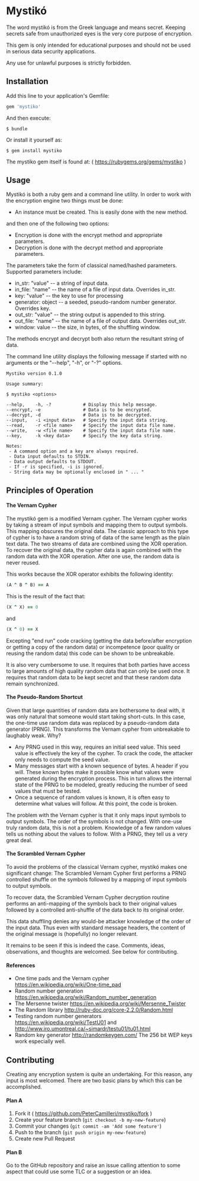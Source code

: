 # Mystik&oacute;

The word mystik&oacute; is from the Greek language and means secret. Keeping
secrets safe from unauthorized eyes is the very core purpose of encryption.

This gem is only intended for educational purposes and should not be used in
serious data security applications.

Any use for unlawful purposes is strictly forbidden.

## Installation

Add this line to your application's Gemfile:

```ruby
gem 'mystiko'
```

And then execute:

    $ bundle

Or install it yourself as:

    $ gem install mystiko

The mystiko gem itself is found at: ( https://rubygems.org/gems/mystiko )

## Usage

Mystik&oacute; is both a ruby gem and a command line utility. In order to work
with the encryption engine two things must be done:

 - An instance must be created. This is easily done with the new method.

and then one of the following two options:

 - Encryption is done with the encrypt method and appropriate parameters.
 - Decryption is done with the decrypt method and appropriate parameters.

The parameters take the form of classical named/hashed parameters. Supported
parameters include:

 - in_str: "value" -- a string of input data.
 - in_file: "name" -- the name of a file of input data. Overrides in_str.
 - key: "value" -- the key to use for processing
 - generator: object -- a seeded, pseudo-random number generator. Overrides key.
 - out_str: "value" -- the string output is appended to this string.
 - out_file: "name" -- the name of a file of output data. Overrides out_str.
 - window: value -- the size, in bytes, of the shuffling window.

The methods encrypt and decrypt both also return the resultant string of data.

The command line utility displays the following message if started with no
arguments or the "--help", "-h", or "-?" options.

    Mystiko version 0.1.0

    Usage summary:

    $ mystiko <options>

    --help,    -h, -?            # Display this help message.
    --encrypt, -e                # Data is to be encrypted.
    --decrypt, -d                # Data is to be decrypted.
    --input,   -i <input data>   # Specify the input data string.
    --read,    -r <file name>    # Specify the input data file name.
    --write,   -w <file name>    # Specify the input data file name.
    --key,     -k <key data>     # Specify the key data string.

    Notes:
     - A command option and a key are always required.
     - Data input defaults to STDIN.
     - Data output defaults to STDOUT.
     - If -r is specified, -i is ignored.
     - String data may be optionally enclosed in " ... "

## Principles of Operation

#### The Vernam Cypher

The mystik&oacute; gem is a modified Vernam cypher. The Vernam cypher works
by taking a stream of input symbols and mapping them to output symbols. This
mapping obscures the original data. The classic approach to this type of cypher
is to have a random string of data of the same length as the plain text data.
The two streams of data are combined using the XOR operation. To recover the
original data, the cypher data is again combined with the random data with the
XOR operation. After one use, the random data is never reused.

This works because the XOR operator exhibits the following identity:

```ruby
(A ^ B ^ B) == A
```
This is the result of the fact that:

```ruby
(X ^ X) == 0
```
and

```ruby
(X ^ 0) == X
```

Excepting "end run" code cracking (getting the data before/after encryption or
getting a copy of the random data) or incompetence (poor quality or reusing the
random data) this code can be shown to be unbreakable.

It is also very cumbersome to use. It requires that both parties have access to
large amounts of high quality random data that can only be used once. It
requires that random data to be kept secret and that these random data remain
synchronized.

#### The Pseudo-Random Shortcut

Given that large quantities of random data are bothersome to deal with, it was
only natural that someone would start taking short-cuts. In this case, the
one-time use random data was replaced by a pseudo-random data generator (PRNG).
This transforms the Vernam cypher from unbreakable to laughably weak. Why?

 - Any PRNG used in this way, requires an initial seed value. This seed value
is effectively the key of the cypher. To crack the code, the attacker only
needs to compute the seed value.
 - Many messages start with a known sequence of bytes. A header if you will.
These known bytes make it possible know what values were generated during the
encryption process. This in turn allows the internal state of the PRNG to be
modeled, greatly reducing the number of seed values that must be tested.
 - Once a sequence of random values is known, it is often easy to determine
what values will follow. At this point, the code is broken.

The problem with the Vernam cypher is that it only maps input symbols to
output symbols. The order of the symbols is not changed. With one-use truly
random data, this is not a problem. Knowledge of a few random values tells
us nothing about the values to follow. With a PRNG, they tell us a very great
deal.

#### The Scrambled Vernam Cypher

To avoid the problems of the classical Vernam cypher, mystik&oacute; makes one
significant change: The Scrambled Vernam Cypher first performs a PRNG
controlled shuffle on the symbols followed by a mapping of input symbols to
output symbols.

To recover data, the Scrambled Vernam Cypher decryption routine performs an
anti-mapping of the symbols back to their original values followed by a
controlled anti-shuffle of the data back to its original order.

This data shuffling denies any would-be attacker knowledge of the order of the
input data. Thus even with standard message headers, the content of the
original message is (hopefully) no longer relevant.

It remains to be seen if this is indeed the case. Comments, ideas,
observations, and thoughts are welcomed. See below for contributing.

#### References

- One time pads and the Vernam cypher https://en.wikipedia.org/wiki/One-time_pad
- Random number generation https://en.wikipedia.org/wiki/Random_number_generation
- The Mersenne twister  https://en.wikipedia.org/wiki/Mersenne_Twister
- The Random library http://ruby-doc.org/core-2.2.0/Random.html
- Testing random number generators https://en.wikipedia.org/wiki/TestU01 and
http://www.iro.umontreal.ca/~simardr/testu01/tu01.html
- Random key generator http://randomkeygen.com/ The 256 bit WEP keys work especially well.

## Contributing

Creating any encryption system is quite an undertaking. For this reason,
any input is most welcomed. There are two basic plans by which this can
be accomplished.

#### Plan A

1. Fork it ( https://github.com/PeterCamilleri/mystiko/fork )
2. Create your feature branch (`git checkout -b my-new-feature`)
3. Commit your changes (`git commit -am 'Add some feature'`)
4. Push to the branch (`git push origin my-new-feature`)
5. Create new Pull Request

#### Plan B

Go to the GitHub repository and raise an issue calling attention to some
aspect that could use some TLC or a suggestion or an idea.
